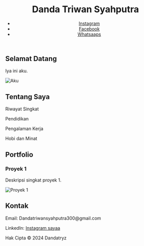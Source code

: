 <!DOCTYPE html>
<html lang="en">
<head>
    <meta charset="UTF-8">
    <meta name="viewport" content="width=device-width, initial-scale=1.0">
    <link rel="stylesheet" href="styles.css">
</head>
<body>
    <header>
        <div class="container">
            <h1>Danda Triwan Syahputra</h1>
            <nav>
                <ul>
                    <li><a href="https://www.instagram.com/irvine_nda/#home">Instagram</a></li>
                    <li><a href="https://www.facebook.com/danda.triwnsyhputra.1/#about">Facebook</a></li>
                    <li><a href="https://wa.link/218hjt#portfolio">Whatsaaps</a></li>
                </ul>
            </nav>
        </div>
    </header>
    <section id="home">
        <div class="container">
            <h2>Selamat Datang</h2>
            <p>Iya ini aku.</p>
            <img src="https://instagram.fpnh19-1.fna.fbcdn.net/v/t51.2885-19/451976186_1042145077321035_8292253535291442831_n.jpg?stp=dst-jpg_s150x150&_nc_ht=instagram.fpnh19-1.fna.fbcdn.net&_nc_cat=103&_nc_ohc=lPGS3ce1qXMQ7kNvgGgzbZR&edm=AEhyXUkBAAAA&ccb=7-5&oh=00_AYBIt7JIAF3wl-4xbMxikZPZ1HiRuKrHgSQoPYY-EO4YMQ&oe=66A4C70F&_nc_sid=8f1549" alt="Aku">
        </div>
    </section>
    <section id="about">
        <div class="container">
            <h2>Tentang Saya</h2>
            <p>Riwayat Singkat</p>
            <p>Pendidikan</p>
            <p>Pengalaman Kerja</p>
            <p>Hobi dan Minat</p>
        </div>
    </section>
    <section id="portfolio">
        <div class="container">
            <h2>Portfolio</h2>
            <div class="project">
                <h3>Proyek 1</h3>
                <p>Deskripsi singkat proyek 1.</p>
                <img src="proyek1.jpg" alt="Proyek 1">
            </div>
            <!-- Tambahkan proyek lainnya di sini -->
        </div>
    </section>
    <section id="contact">
        <div class="container">
            <h2>Kontak</h2>
            <p>Email: Dandatriwansyahputra300@gmail.com</p>
            <p>LinkedIn: <a href="https://www.instagram.com/irvine_nda">Instagram sayaa</a></p>
        </div>
    </section>
    <footer>
        <div class="container">
            <p>Hak Cipta © 2024 Dandatryz</p>
        </div>
    </footer>
</body>
</html>
